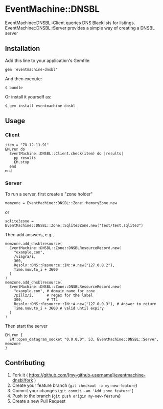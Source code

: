 # EventMachine::DNSBL

EventMachine::DNSBL::Client queries DNS Blacklists for listings.
EventMachine::DNSBL::Server provides a simple way of creating a DNSBL server

## Installation

Add this line to your application's Gemfile:

    gem 'eventmachine-dnsbl'

And then execute:

    $ bundle

Or install it yourself as:

    $ gem install eventmachine-dnsbl

## Usage

### Client

	item = "78.12.11.91"
    EM.run do
      EventMachine::DNSBL::Client.check(item) do |results|
        pp results
        EM.stop
      end
    end
	

### Server 

To run a server, first create a "zone holder"

    memzone = EventMachine::DNSBL::Zone::MemoryZone.new

or

	sqlite3zone = EventMachine::DNSBL::Zone::Sqlite3Zone.new("test/test.sqlite3")

Then add answers, e.g.,

    memzone.add_dnsblresource(
      EventMachine::DNSBL::Zone::DNSBLResourceRecord.new(
        "example.com", 
        /viagra/i, 
        300, 
        Resolv::DNS::Resource::IN::A.new("127.0.0.2"),
        Time.now.to_i + 3600
      )
    )
    memzone.add_dnsblresource(
      EventMachine::DNSBL::Zone::DNSBLResourceRecord.new(
        "example.com", # domain name for zone
        /pillz/i,      # regex for the label
        300,           # TTL
        Resolv::DNS::Resource::IN::A.new("127.0.0.3"), # Answer to return
        Time.now.to_i + 3600 # valid until expiry
      )
    )

Then start the server

	
    EM.run {
      EM::open_datagram_socket "0.0.0.0", 53, EventMachine::DNSBL::Server, memzone
	}
	

## Contributing

1. Fork it ( https://github.com/[my-github-username]/eventmachine-dnsbl/fork )
2. Create your feature branch (`git checkout -b my-new-feature`)
3. Commit your changes (`git commit -am 'Add some feature'`)
4. Push to the branch (`git push origin my-new-feature`)
5. Create a new Pull Request
